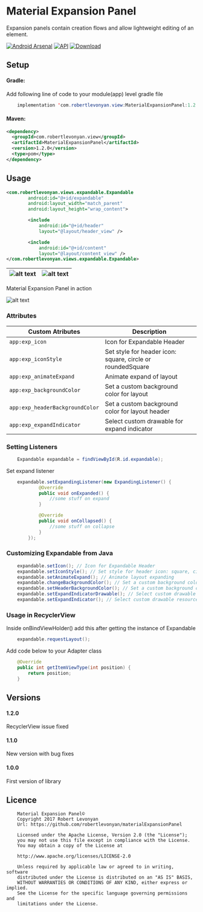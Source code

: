 # Material Expansion Panel

Expansion panels contain creation flows and allow lightweight editing of an element.

[![Android Arsenal](https://img.shields.io/badge/Android%20Arsenal-Material%20Expansion%20Panel-yellow.svg?style=flat-square)](https://android-arsenal.com/details/1/6433) [![API](https://img.shields.io/badge/API-14%2B-yellow.svg?style=flat-square)](https://android-arsenal.com/api?level=14) [ ![Download](https://api.bintray.com/packages/robertlevonyan/maven/MaterialExpansionPanel/images/download.svg) ](https://bintray.com/robertlevonyan/maven/MaterialExpansionPanel/_latestVersion)

## Setup

#### Gradle:

Add following line of code to your module(app) level gradle file

```java
    implementation 'com.robertlevonyan.view:MaterialExpansionPanel:1.2.0'
```

#### Maven:

```xml
<dependency>
  <groupId>com.robertlevonyan.view</groupId>
  <artifactId>MaterialExpansionPanel</artifactId>
  <version>1.2.0</version>
  <type>pom</type>
</dependency>
```

## Usage

```xml
<com.robertlevonyan.views.expandable.Expandable
        android:id="@+id/expandable"
        android:layout_width="match_parent"
        android:layout_height="wrap_content">

        <include
            android:id="@+id/header"
            layout="@layout/header_view" />

        <include
            android:id="@+id/content"
            layout="@layout/content_view" />
</com.robertlevonyan.views.expandable.Expandable>
```

|![alt text](https://github.com/robertlevonyan/materialExpansionPanel/blob/master/Images/collapsed.jpg)|![alt text](https://github.com/robertlevonyan/materialExpansionPanel/blob/master/Images/expanded.jpg)|
|----------------------------------------------------------------------------------------------|-----------|

Material Expansion Panel in action

![alt text](https://github.com/robertlevonyan/materialExpansionPanel/blob/master/Images/process.gif)

### Attributes

|Custom Atributes                |Description                                               |
|--------------------------------|----------------------------------------------------------|
|`app:exp_icon`                  |Icon for Expandable Header                                |
|`app:exp_iconStyle`             |Set style for header icon: square, circle or roundedSquare|
|`app:exp_animateExpand`         |Animate expand of layout                                  |
|`app:exp_backgroundColor`       |Set a custom background color for layout                  |
|`app:exp_headerBackgroundColor` |Set a custom background color for layout header           |
|`app:exp_expandIndicator`       |Select custom drawable for expand indicator               |

### Setting Listeners

```java
    Expandable expandable = findViewById(R.id.expandable);
```

Set expand listener
```java
    expandable.setExpandingListener(new ExpandingListener() {
            @Override
            public void onExpanded() {
                //some stuff on expand
            }

            @Override
            public void onCollapsed() {
                //some stuff on collapse
            }
        });
```

### Customizing Expandable from Java

```java
    expandable.setIcon(); // Icon for Expandable Header
    expandable.setIconStyle(); // Set style for header icon: square, circle or roundedSquare
    expandable.setAnimateExpand(); // Animate layout expanding
    expandable.changeBackgroundColor(); // Set a custom background color for layout
    expandable.setHeaderBackgroundColor(); // Set a custom background color for layout header
    expandable.setExpandIndicatorDrawable(); // Select custom drawable for expand indicator
    expandable.setExpandIndicator(); // Select custom drawable resource for expand indicator
```

### Usage in RecyclerView

Inside onBindViewHolder() add this after getting the instance of Expandable
```java
    expandable.requestLayout();
```

Add code below to your Adapter class
```java
    @Override
    public int getItemViewType(int position) {
        return position;
    }
```

## Versions

#### 1.2.0

RecyclerView issue fixed

#### 1.1.0

New version with bug fixes

#### 1.0.0

First version of library

## Licence

```
    Material Expansion Panel©
    Copyright 2017 Robert Levonyan
    Url: https://github.com/robertlevonyan/materialExpansionPanel

    Licensed under the Apache License, Version 2.0 (the "License");
    you may not use this file except in compliance with the License.
    You may obtain a copy of the License at

    http://www.apache.org/licenses/LICENSE-2.0

    Unless required by applicable law or agreed to in writing, software
    distributed under the License is distributed on an "AS IS" BASIS,
    WITHOUT WARRANTIES OR CONDITIONS OF ANY KIND, either express or implied.
    See the License for the specific language governing permissions and
    limitations under the License.
```
